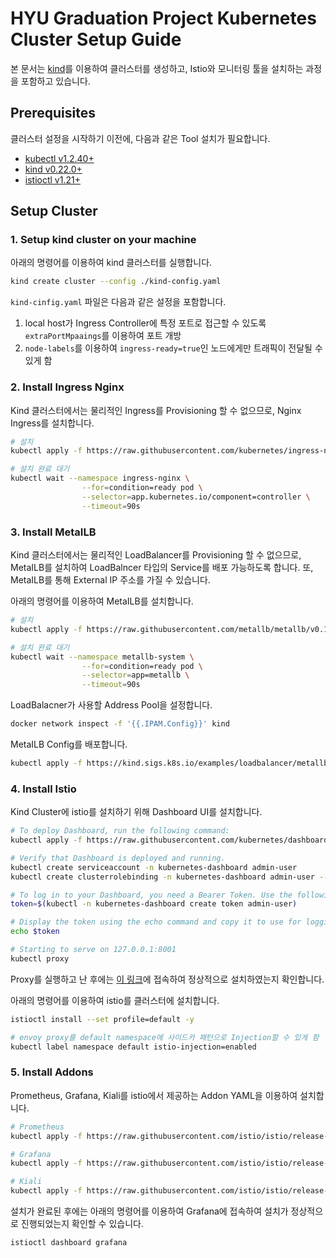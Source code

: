 # HYU Graduation Project Kubernetes Cluster Setup Guide

본 문서는 [kind](https://kind.sigs.k8s.io/)를 이용하여 클러스터를 생성하고, Istio와 모니터링 툴을 설치하는 과정을 포함하고 있습니다.

## Prerequisites

클러스터 설정을 시작하기 이전에, 다음과 같은 Tool 설치가 필요합니다.

- [kubectl v1.2.40+](https://kubernetes.io/docs/tasks/tools/)
- [kind v0.22.0+](https://kind.sigs.k8s.io/)
- [istioctl v1.21+](https://istio.io/latest/docs/ops/diagnostic-tools/istioctl/)

## Setup Cluster

### 1. Setup kind cluster on your machine

아래의 명령어를 이용하여 kind 클러스터를 실행합니다.

```bash
kind create cluster --config ./kind-config.yaml
```

`kind-cinfig.yaml` 파일은 다음과 같은 설정을 포함합니다.

1. local host가 Ingress Controller에 특정 포트로 접근할 수 있도록 `extraPortMpaaings`를 이용하여 포트 개방
2. `node-labels`를 이용하여 `ingress-ready=true`인 노드에게만 트래픽이 전달될 수 있게 함

### 2. Install Ingress Nginx

Kind 클러스터에서는 물리적인 Ingress를 Provisioning 할 수 없으므로, Nginx Ingress를 설치합니다.

```bash
# 설치
kubectl apply -f https://raw.githubusercontent.com/kubernetes/ingress-nginx/main/deploy/static/provider/kind/deploy.yaml

# 설치 완료 대기
kubectl wait --namespace ingress-nginx \
                --for=condition=ready pod \
                --selector=app.kubernetes.io/component=controller \
                --timeout=90s
```

### 3. Install MetaILB

Kind 클러스터에서는 물리적인 LoadBalancer를 Provisioning 할 수 없으므로, MetaILB를 설치하여 LoadBalncer 타입의 Service를 배포 가능하도록 합니다. 또, MetaILB를 통해 External IP 주소를 가질 수 있습니다.

아래의 명령어를 이용하여 MetaILB를 설치합니다.

```bash
# 설치
kubectl apply -f https://raw.githubusercontent.com/metallb/metallb/v0.13.7/config/manifests/metallb-native.yaml

# 설치 완료 대기
kubectl wait --namespace metallb-system \
                --for=condition=ready pod \
                --selector=app=metallb \
                --timeout=90s
```

LoadBalacner가 사용할 Address Pool을 설정합니다.

```bash
docker network inspect -f '{{.IPAM.Config}}' kind
```

MetaILB Config를 배포합니다.

```bash
kubectl apply -f https://kind.sigs.k8s.io/examples/loadbalancer/metallb-config.yaml
```

### 4. Install Istio

Kind Cluster에 istio를 설치하기 위해 Dashboard UI를 설치합니다.

```bash
# To deploy Dashboard, run the following command:
kubectl apply -f https://raw.githubusercontent.com/kubernetes/dashboard/v2.7.0/aio/deploy/recommended.yaml

# Verify that Dashboard is deployed and running.
kubectl create serviceaccount -n kubernetes-dashboard admin-user
kubectl create clusterrolebinding -n kubernetes-dashboard admin-user --clusterrole cluster-admin --serviceaccount=kubernetes-dashboard:admin-user

# To log in to your Dashboard, you need a Bearer Token. Use the following command to store the token in a variable.
token=$(kubectl -n kubernetes-dashboard create token admin-user)

# Display the token using the echo command and copy it to use for logging in to your Dashboard.
echo $token

# Starting to serve on 127.0.0.1:8001
kubectl proxy
```

Proxy를 실행하고 난 후에는 [이 링크](http://localhost:8001/api/v1/namespaces/kubernetes-dashboard/services/https:kubernetes-dashboard:/proxy/)에 접속하여 정상적으로 설치하였는지 확인합니다.

아래의 명령어를 이용하여 istio를 클러스터에 설치합니다.

```bash
istioctl install --set profile=default -y

# envoy proxy를 default namespace에 사이드카 패턴으로 Injection할 수 있게 함
kubectl label namespace default istio-injection=enabled
```

### 5. Install Addons

Prometheus, Grafana, Kiali를 istio에서 제공하는 Addon YAML을 이용하여 설치합니다.

```bash
# Prometheus
kubectl apply -f https://raw.githubusercontent.com/istio/istio/release-1.21/samples/addons/prometheus.yaml

# Grafana
kubectl apply -f https://raw.githubusercontent.com/istio/istio/release-1.21/samples/addons/grafana.yaml

# Kiali
kubectl apply -f https://raw.githubusercontent.com/istio/istio/release-1.21/samples/addons/kiali.yaml
```

설치가 완료된 후에는 아래의 명령어를 이용하여 Grafana에 접속하여 설치가 정상적으로 진행되었는지 확인할 수 있습니다.

```bash
istioctl dashboard grafana
```
